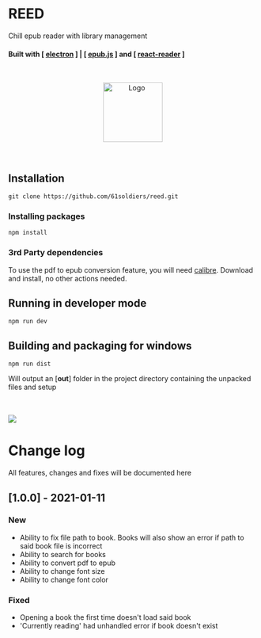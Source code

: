 # REED
Chill epub reader with library management
#### Built with [ [electron](https://github.com/electron/electron) ] | [ [epub.js](https://github.com/futurepress/epub.js/) ] and [ [react-reader](https://github.com/gerhardsletten/react-reader) ]

<br/>
<p align="center" ><img src="https://cdn.discordapp.com/attachments/673801616754999297/792944069315395584/EvolvedMesh_LOGO_Transparent_dark_mode.png" alt="Logo" width="120" height="120"></p>  
<br/>



## Installation
```
git clone https://github.com/61soldiers/reed.git
```

### Installing packages
```
npm install
```

### 3rd Party dependencies
To use the pdf to epub conversion feature, you will need [calibre](https://calibre-ebook.com/download). 
Download and install, no other actions needed.

## Running in developer mode
```
npm run dev
```

## Building and packaging for windows
```
npm run dist
```
Will output an [**out**] folder in the project directory containing the unpacked files and setup

<br/>
<br/>
<img src="https://cdn.discordapp.com/attachments/673957926225838121/798001938321899560/unknown.png">

# Change log
All features, changes and fixes will be documented here
<br/>
## [1.0.0] - 2021-01-11

### New
- Ability to fix file path to book. Books will also show an error if path to said book file is incorrect
- Ability to search for books
- Ability to convert pdf to epub
- Ability to change font size
- Ability to change font color

### Fixed
- Opening a book the first time doesn't load said book
- 'Currently reading' had unhandled error if book doesn't exist

